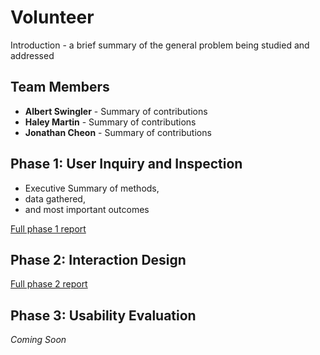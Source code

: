 # Volunteer 

Introduction - a brief summary of the general problem being studied and addressed

## Team Members

* **Albert Swingler** - Summary of contributions
* **Haley Martin** - Summary of contributions
* **Jonathan Cheon** - Summary of contributions


## Phase 1: User Inquiry and Inspection

* Executive Summary of methods,
* data gathered,
* and most important outcomes

[Full phase 1 report](phase1/)

## Phase 2: Interaction Design

[Full phase 2 report](phase2/)

## Phase 3: Usability Evaluation

*Coming Soon*
